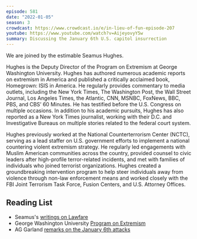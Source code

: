 ```yaml
---
episode: 581
date: "2022-01-05"
season: 3
crowdcast: https://www.crowdcast.io/e/in-lieu-of-fun-episode-207
youtube: https://www.youtube.com/watch?v=AijeyovyY5w
summary: Discussing the January 6th U.S. capitol insurrection
---
```

We are joined by the estimable Seamus Hughes.

Hughes is the Deputy Director of the Program on Extremism at George Washington University. Hughes has authored numerous academic reports on extremism in America and published a critically acclaimed book, Homegrown: ISIS in America. He regularly provides commentary to media outlets, including the New York Times, The Washington Post, the Wall Street Journal, Los Angeles Times, the Atlantic, CNN, MSNBC, FoxNews, BBC, PBS, and CBS’ 60 Minutes. He has testified before the U.S. Congress on multiple occasions. In addition to his academic pursuits, Hughes has also reported as a New York Times journalist, working with their D.C. and Investigative Bureaus on multiple stories related to the federal court system.

Hughes previously worked at the National Counterterrorism Center (NCTC), serving as a lead staffer on U.S. government efforts to implement a national countering violent extremism strategy. He regularly led engagements with Muslim American communities across the country, provided counsel to civic leaders after high-profile terror-related incidents, and met with families of individuals who joined terrorist organizations. Hughes created a groundbreaking intervention program to help steer individuals away from violence through non-law enforcement means and worked closely with the FBI Joint Terrorism Task Force, Fusion Centers, and U.S. Attorney Offices.

## Reading List

- Seamus's [writings on Lawfare](https://www.lawfareblog.com/contributors/shughesguest)
- George Washington University [Program on Extremism](https://extremism.gwu.edu/seamus-hughes)
- AG Garland [remarks on the January 6th attacks](https://www.c-span.org/video/?517045-1/attorney-general-garland-pledges-hold-january-6-attack-perpetrators-accountable)

